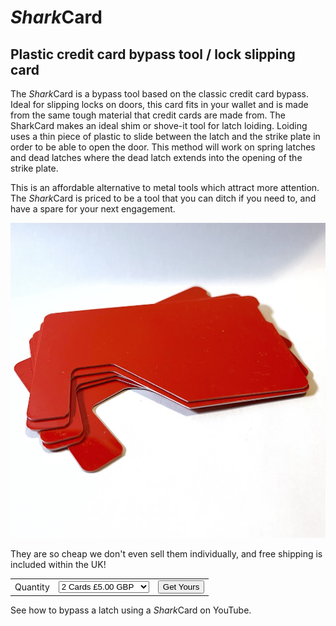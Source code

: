 # *Shark*Card
## Plastic credit card bypass tool / lock slipping card

The *Shark*Card is a bypass tool based on the classic credit card bypass. Ideal for slipping locks on doors, this card fits in your wallet and is made from the same tough material that credit cards are made from. The SharkCard makes an ideal shim or shove-it tool for latch loiding. Loiding uses a thin piece of plastic to slide between the latch and the strike plate in order to be able to open the door. This method will work on spring latches and dead latches where the dead latch extends into the opening of the strike plate.

This is an affordable alternative to metal tools which attract more attention. The *Shark*Card is priced to be a tool that you can ditch if you need to, and have a spare for your next engagement.

![SharkCard](/images/sharkcard1.jpg)

They are so cheap we don't even sell them individually, and free shipping is included within the UK!

<form target="paypal" action="https://www.paypal.com/cgi-bin/webscr" method="post">
<input type="hidden" name="cmd" value="_s-xclick">
<input type="hidden" name="hosted_button_id" value="VUEUVKNC9AKTG">
	<table>
<tr><td><input type="hidden" name="on0" value="Quantity">Quantity</td><td><select name="os0">
	<option value="2 Cards">2 Cards £5.00 GBP</option>
	<option value="5 Cards">5 Cards £10.00 GBP</option>
</select> </td><td>
<input type="hidden" name="currency_code" value="GBP">
<input type="submit" value="Get Yours" name="submit" alt="PayPal – The safer, easier way to pay online!">
</td>
</tr>
</table>
</form>

See how to bypass a latch using a *Shark*Card on YouTube.
